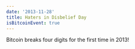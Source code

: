 ```yaml
---
date: '2013-11-28'
title: Haters in Disbelief Day
isBitcoinEvent: true
---
```


Bitcoin breaks four digits for the first time in 2013!
